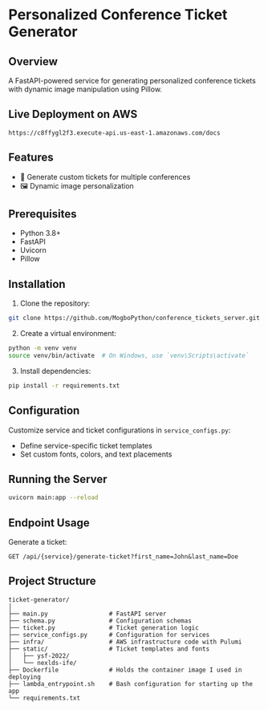 # Personalized Conference Ticket Generator

## Overview

A FastAPI-powered service for generating personalized conference tickets with dynamic image manipulation using Pillow.

## Live Deployment on AWS
```
https://c8ffygl2f3.execute-api.us-east-1.amazonaws.com/docs
```

## Features

- 🎫 Generate custom tickets for multiple conferences
- 🖼️ Dynamic image personalization


## Prerequisites

- Python 3.8+
- FastAPI
- Uvicorn
- Pillow


## Installation

1. Clone the repository:
```bash
git clone https://github.com/MogboPython/conference_tickets_server.git
```

2. Create a virtual environment:
```bash
python -m venv venv
source venv/bin/activate  # On Windows, use `venv\Scripts\activate`
```

3. Install dependencies:
```bash
pip install -r requirements.txt
```

## Configuration

Customize service and ticket configurations in `service_configs.py`:
- Define service-specific ticket templates
- Set custom fonts, colors, and text placements

## Running the Server

```bash
uvicorn main:app --reload
```

## Endpoint Usage

Generate a ticket:
```
GET /api/{service}/generate-ticket?first_name=John&last_name=Doe
```

## Project Structure

```
ticket-generator/
│
├── main.py                 # FastAPI server
├── schema.py               # Configuration schemas
├── ticket.py               # Ticket generation logic
├── service_configs.py      # Configuration for services
├── infra/                  # AWS infrastructure code with Pulumi
├── static/                 # Ticket templates and fonts
│   ├── ysf-2022/
│   └── nexlds-ife/
├── Dockerfile              # Holds the container image I used in deploying
├── lambda_entrypoint.sh    # Bash configuration for starting up the app
└── requirements.txt
```
